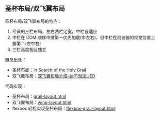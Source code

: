 ## 圣杯布局/双飞翼布局

圣杯布局/双飞翼布局的特点：

1. 经典的三栏布局，左右两栏定宽，中栏自适应
2. 中栏在 DOM 顺序中排第一优先加载(中左右)，但中栏在浏览器的视觉位置上排第二(左中右)
3. 三栏高度相互独立

概念出处：

- 圣杯布局：[In Search of the Holy Grail](https://alistapart.com/article/holygrail/)
- 双飞翼布局：[双飞翼布局介绍-始于淘宝UED](http://www.imooc.com/wenda/detail/254035)

代码实现：

- 圣杯布局：[grail-layout.html](css-layout-grail.assets/grail-layout.html)
- 双飞翼布局：[wing-layout.html](css-layout-grail.assets/wing-layout.html)
- flexbox 轻松实现圣杯布局：[flexbox-grail-layout.html](css-layout-grail.assets/flexbox-grail-layout.html)
